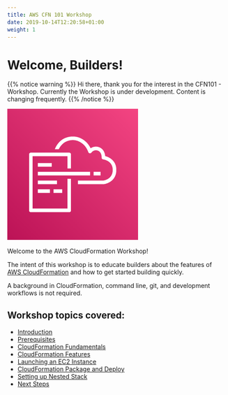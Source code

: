 ```yaml
---
title: AWS CFN 101 Workshop
date: 2019-10-14T12:20:58+01:00
weight: 1
---
```


# Welcome, Builders!

{{% notice warning %}} 
Hi there, thank you for the interest in the CFN101 - Workshop. 
Currently the Workshop is under development. Content is changing frequently.
{{% /notice %}}

![](./aws-cloudformation.png)

Welcome to the AWS CloudFormation Workshop!

The intent of this workshop is to educate builders about the features of [AWS
CloudFormation](https://aws.amazon.com/cloudformation/) and how to get started building quickly.

A background in CloudFormation, command line, git, and development workflows is not required.

## Workshop topics covered:

+ [Introduction](/10-introduction)
+ [Prerequisites](/20-prerequisites)
+ [CloudFormation Fundamentals](/30-cloudformation-fundamentals)
+ [CloudFormation Features](/40-cloudformation-features)
+ [Launching an EC2 Instance](/50-launching-ec2)
+ [CloudFormation Package and Deploy](/60-cloudformation-package-and-deploy)
+ [Setting up Nested Stack](/70-setting-up-nested-stack)
+ [Next Steps](/80-next-steps)
